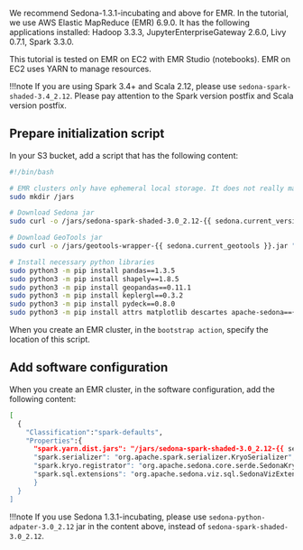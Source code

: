 We recommend Sedona-1.3.1-incubating and above for EMR. In the tutorial, we use AWS Elastic MapReduce (EMR) 6.9.0. It has the following applications installed: Hadoop 3.3.3, JupyterEnterpriseGateway 2.6.0, Livy 0.7.1, Spark 3.3.0.

This tutorial is tested on EMR on EC2 with EMR Studio (notebooks). EMR on EC2 uses YARN to manage resources.

!!!note
	If you are using Spark 3.4+ and Scala 2.12, please use `sedona-spark-shaded-3.4_2.12`. Please pay attention to the Spark version postfix and Scala version postfix.

## Prepare initialization script

In your S3 bucket, add a script that has the following content:

```bash
#!/bin/bash

# EMR clusters only have ephemeral local storage. It does not really matter where we store the jars.
sudo mkdir /jars

# Download Sedona jar
sudo curl -o /jars/sedona-spark-shaded-3.0_2.12-{{ sedona.current_version }}.jar "https://repo1.maven.org/maven2/org/apache/sedona/sedona-spark-shaded-3.0_2.12/{{ sedona.current_version }}/sedona-spark-shaded-3.0_2.12-{{ sedona.current_version }}.jar"

# Download GeoTools jar
sudo curl -o /jars/geotools-wrapper-{{ sedona.current_geotools }}.jar "https://repo1.maven.org/maven2/org/datasyslab/geotools-wrapper/{{ sedona.current_geotools }}/geotools-wrapper-{{ sedona.current_geotools }}.jar"

# Install necessary python libraries
sudo python3 -m pip install pandas==1.3.5
sudo python3 -m pip install shapely==1.8.5
sudo python3 -m pip install geopandas==0.11.1
sudo python3 -m pip install keplergl==0.3.2
sudo python3 -m pip install pydeck==0.8.0
sudo python3 -m pip install attrs matplotlib descartes apache-sedona=={{ sedona.current_version }}
```

When you create an EMR cluster, in the `bootstrap action`, specify the location of this script.

## Add software configuration

When you create an EMR cluster, in the software configuration, add the following content:

```bash
[
  {
    "Classification":"spark-defaults",
    "Properties":{
      "spark.yarn.dist.jars": "/jars/sedona-spark-shaded-3.0_2.12-{{ sedona.current_version }}.jar,/jars/geotools-wrapper-{{ sedona.current_geotools }}.jar",
      "spark.serializer": "org.apache.spark.serializer.KryoSerializer",
      "spark.kryo.registrator": "org.apache.sedona.core.serde.SedonaKryoRegistrator",
      "spark.sql.extensions": "org.apache.sedona.viz.sql.SedonaVizExtensions,org.apache.sedona.sql.SedonaSqlExtensions"
      }
  }
]
```

!!!note
	If you use Sedona 1.3.1-incubating, please use `sedona-python-adpater-3.0_2.12` jar in the content above, instead of `sedona-spark-shaded-3.0_2.12`.
